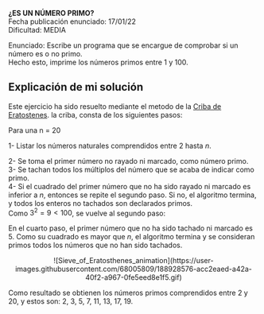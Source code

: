  **¿ES UN NÚMERO PRIMO?**  
 Fecha publicación enunciado: 17/01/22  
 Dificultad: MEDIA  
 
Enunciado: Escribe un programa que se encargue de comprobar si un número es o no primo.  
Hecho esto, imprime los números primos entre 1 y 100.  

## Explicación de mi solución

Este ejercicio ha sido resuelto mediante el metodo de la [Criba de Eratostenes](https://es.wikipedia.org/wiki/Criba_de_Erat%C3%B3stenes). la criba, consta de los siguientes pasos: 

Para una n = 20

1- Listar los números naturales comprendidos entre 2 hasta *n*.  

2- Se toma el primer número no rayado ni marcado, como número primo.  
3- Se tachan todos los múltiplos del número que se acaba de indicar como primo.  
4- Si el cuadrado del primer número que no ha sido rayado ni marcado es inferior a *n*, entonces se repite el segundo paso. Si no, el algoritmo termina, y todos los enteros no tachados son declarados primos.  
Como $3^2 = 9 < 100$, se vuelve al segundo paso:  

En el cuarto paso, el primer número que no ha sido tachado ni marcado es 5. Como su cuadrado es mayor que *n*, el algoritmo termina y se consideran primos todos los números que no han sido tachados.

<p align="center">
![Sieve_of_Eratosthenes_animation](https://user-images.githubusercontent.com/68005809/188928576-acc2eaed-a42a-40f2-a967-0fe5eed8e1f5.gif)
</p>

Como resultado se obtienen los números primos comprendidos entre 2 y 20, y estos son: 2, 3, 5, 7, 11, 13, 17, 19.




